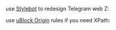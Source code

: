 use [Stylebot](https://chrome.google.com/webstore/detail/stylebot/oiaejidbmkiecgbjeifoejpgmdaleoha) to redesign Telegram web Z:

use [uBlock Origin](https://chrome.google.com/webstore/detail/ublock-origin/cjpalhdlnbpafiamejdnhcphjbkeiagm) rules if you need XPath:
